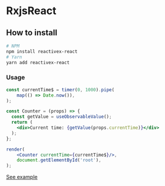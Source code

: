 # RxjsReact

## How to install

```sh
# NPM
npm install reactivex-react
# Yarn
yarn add reactivex-react
```

### Usage

```jsx
const currentTime$ = timer(0, 1000).pipe(
    map(() => Date.now()),
);

const Counter = (props) => {
  const getValue = useObservableValue();
  return (
    <div>Current time: {getValue(props.currentTime)}</div>
  );
};

render(
    <Counter currentTime={currentTime$}/>,
    document.getElementById('root'),
);
```

[See example](https://github.com/IgorBabkin/rxjs-react/blob/master/example/AppView.tsx)

